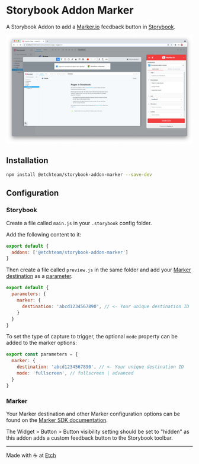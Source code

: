 # Storybook Addon Marker

A Storybook Addon to add a [Marker.io](https://marker.io/) feedback button in [Storybook](https://storybook.js.org).

![React Storybook Screenshot](https://raw.githubusercontent.com/etchteam/storybook-addon-marker/master/screenshot.png)

## Installation

```sh
npm install @etchteam/storybook-addon-marker --save-dev
```

## Configuration

### Storybook

Create a file called `main.js` in your `.storybook` config folder.

Add the following content to it:

```js
export default {
  addons: ['@etchteam/storybook-addon-marker']
}
```

Then create a file called `preview.js` in the same folder and add your [Marker destination](https://marker.io/blog/integrate-web-app-browser-sdk) as a [parameter](https://storybook.js.org/docs/react/writing-stories/parameters).

```js
export default {
  parameters: {
    marker: {
      destination: 'abcd1234567890', // <- Your unique destination ID
    }
  }
}
```

To set the type of capture to trigger, the optional `mode` property can be added to the marker options:

```js
export const parameters = {
  marker: {
    destination: 'abcd1234567890', // <- Your unique destination ID
    mode: 'fullscreen', // fullscreen | advanced
  }
}
```

### Marker

Your Marker destination and other Marker configuration options can be found on the [Marker SDK documentation](https://marker.io/blog/integrate-web-app-browser-sdk).

The Widget > Button > Button visibility setting should be set to "hidden" as this addon adds a custom feedback button to the Storybook toolbar.

---

Made with ☕ at [Etch](https://etch.co)
